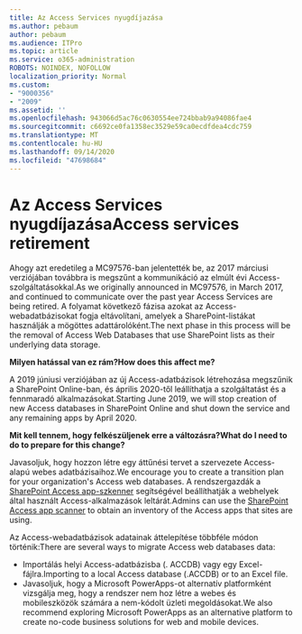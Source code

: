 ```yaml
---
title: Az Access Services nyugdíjazása
ms.author: pebaum
author: pebaum
ms.audience: ITPro
ms.topic: article
ms.service: o365-administration
ROBOTS: NOINDEX, NOFOLLOW
localization_priority: Normal
ms.custom:
- "9000356"
- "2009"
ms.assetid: ''
ms.openlocfilehash: 943066d5ac76c0630554ee724bbab9a94086fae4
ms.sourcegitcommit: c6692ce0fa1358ec3529e59ca0ecdfdea4cdc759
ms.translationtype: MT
ms.contentlocale: hu-HU
ms.lasthandoff: 09/14/2020
ms.locfileid: "47698684"
---
```

# <a name="access-services-retirement"></a><span data-ttu-id="76273-102">Az Access Services nyugdíjazása</span><span class="sxs-lookup"><span data-stu-id="76273-102">Access services retirement</span></span>

<span data-ttu-id="76273-103">Ahogy azt eredetileg a MC97576-ban jelentették be, az 2017 márciusi verziójában továbbra is megszűnt a kommunikáció az elmúlt évi Access-szolgáltatásokkal.</span><span class="sxs-lookup"><span data-stu-id="76273-103">As we originally announced in MC97576, in March 2017, and continued to communicate over the past year Access Services are being retired.</span></span> <span data-ttu-id="76273-104">A folyamat következő fázisa azokat az Access-webadatbázisokat fogja eltávolítani, amelyek a SharePoint-listákat használják a mögöttes adattárolóként.</span><span class="sxs-lookup"><span data-stu-id="76273-104">The next phase in this process will be the removal of Access Web Databases that use SharePoint lists as their underlying data storage.</span></span>

<span data-ttu-id="76273-105">**Milyen hatással van ez rám?**</span><span class="sxs-lookup"><span data-stu-id="76273-105">**How does this affect me?**</span></span>

<span data-ttu-id="76273-106">A 2019 júniusi verziójában az új Access-adatbázisok létrehozása megszűnik a SharePoint Online-ban, és április 2020-től leállíthatja a szolgáltatást és a fennmaradó alkalmazásokat.</span><span class="sxs-lookup"><span data-stu-id="76273-106">Starting June 2019, we will stop creation of new Access databases in SharePoint Online and shut down the service and any remaining apps by April 2020.</span></span>

<span data-ttu-id="76273-107">**Mit kell tennem, hogy felkészüljenek erre a változásra?**</span><span class="sxs-lookup"><span data-stu-id="76273-107">**What do I need to do to prepare for this change?**</span></span>

<span data-ttu-id="76273-108">Javasoljuk, hogy hozzon létre egy áttűnési tervet a szervezete Access-alapú webes adatbázisaihoz.</span><span class="sxs-lookup"><span data-stu-id="76273-108">We encourage you to create a transition plan for your organization's Access web databases.</span></span> <span data-ttu-id="76273-109">A rendszergazdák a [SharePoint Access app-szkenner](https://github.com/SharePoint/PnP-Tools/tree/master/Solutions/SharePoint.AccessApp.Scanner) segítségével beállíthatják a webhelyek által használt Access-alkalmazások leltárát.</span><span class="sxs-lookup"><span data-stu-id="76273-109">Admins can use the [SharePoint Access app scanner](https://github.com/SharePoint/PnP-Tools/tree/master/Solutions/SharePoint.AccessApp.Scanner) to obtain an inventory of the Access apps that sites are using.</span></span>

<span data-ttu-id="76273-110">Az Access-webadatbázisok adatainak áttelepítése többféle módon történik:</span><span class="sxs-lookup"><span data-stu-id="76273-110">There are several ways to migrate Access web databases data:</span></span>

- <span data-ttu-id="76273-111">Importálás helyi Access-adatbázisba (. ACCDB) vagy egy Excel-fájlra.</span><span class="sxs-lookup"><span data-stu-id="76273-111">Importing to a local Access database (.ACCDB) or to an Excel file.</span></span>
- <span data-ttu-id="76273-112">Javasoljuk, hogy a Microsoft PowerApps-ot alternatív platformként vizsgálja meg, hogy a rendszer nem hoz létre a webes és mobileszközök számára a nem-kódolt üzleti megoldásokat.</span><span class="sxs-lookup"><span data-stu-id="76273-112">We also recommend exploring Microsoft PowerApps as an alternative platform to create no-code business solutions for web and mobile devices.</span></span>